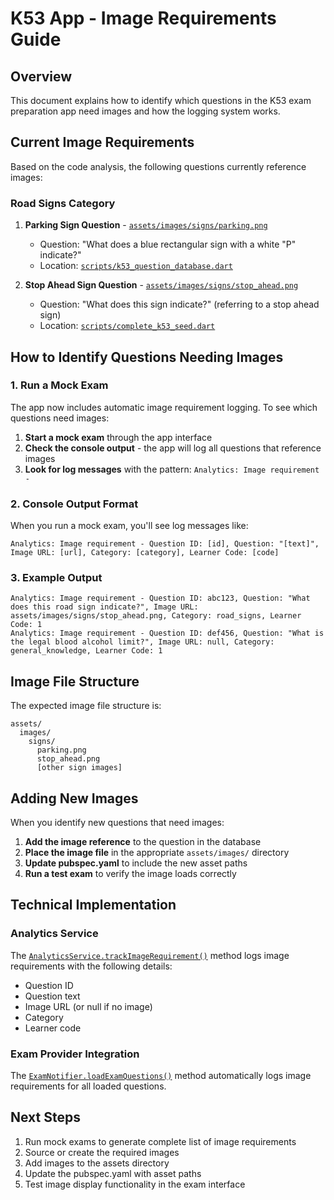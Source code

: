# K53 App - Image Requirements Guide

## Overview
This document explains how to identify which questions in the K53 exam preparation app need images and how the logging system works.

## Current Image Requirements

Based on the code analysis, the following questions currently reference images:

### Road Signs Category
1. **Parking Sign Question** - [`assets/images/signs/parking.png`](scripts/k53_question_database.dart:105)
   - Question: "What does a blue rectangular sign with a white "P" indicate?"
   - Location: [`scripts/k53_question_database.dart`](scripts/k53_question_database.dart:105)

2. **Stop Ahead Sign Question** - [`assets/images/signs/stop_ahead.png`](scripts/complete_k53_seed.dart:210)
   - Question: "What does this sign indicate?" (referring to a stop ahead sign)
   - Location: [`scripts/complete_k53_seed.dart`](scripts/complete_k53_seed.dart:210)

## How to Identify Questions Needing Images

### 1. Run a Mock Exam
The app now includes automatic image requirement logging. To see which questions need images:

1. **Start a mock exam** through the app interface
2. **Check the console output** - the app will log all questions that reference images
3. **Look for log messages** with the pattern: `Analytics: Image requirement -`

### 2. Console Output Format
When you run a mock exam, you'll see log messages like:

```
Analytics: Image requirement - Question ID: [id], Question: "[text]", Image URL: [url], Category: [category], Learner Code: [code]
```

### 3. Example Output
```
Analytics: Image requirement - Question ID: abc123, Question: "What does this road sign indicate?", Image URL: assets/images/signs/stop_ahead.png, Category: road_signs, Learner Code: 1
Analytics: Image requirement - Question ID: def456, Question: "What is the legal blood alcohol limit?", Image URL: null, Category: general_knowledge, Learner Code: 1
```

## Image File Structure
The expected image file structure is:
```
assets/
  images/
    signs/
      parking.png
      stop_ahead.png
      [other sign images]
```

## Adding New Images
When you identify new questions that need images:

1. **Add the image reference** to the question in the database
2. **Place the image file** in the appropriate `assets/images/` directory
3. **Update pubspec.yaml** to include the new asset paths
4. **Run a test exam** to verify the image loads correctly

## Technical Implementation

### Analytics Service
The [`AnalyticsService.trackImageRequirement()`](lib/src/core/services/analytics_service.dart:192) method logs image requirements with the following details:
- Question ID
- Question text
- Image URL (or null if no image)
- Category
- Learner code

### Exam Provider Integration
The [`ExamNotifier.loadExamQuestions()`](lib/src/features/exam/presentation/providers/exam_provider.dart:148) method automatically logs image requirements for all loaded questions.

## Next Steps
1. Run mock exams to generate complete list of image requirements
2. Source or create the required images
3. Add images to the assets directory
4. Update the pubspec.yaml with asset paths
5. Test image display functionality in the exam interface